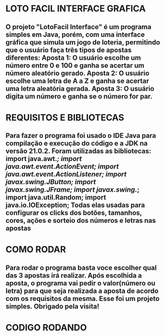 # LOTO FACIL INTERFACE GRAFICA
O projeto "LotoFacil Interface" é um programa simples em Java, porém, com uma interface gráfica que simula um jogo de loteria, permitindo que o usuário faça três tipos de apostas diferentes: Aposta 1: O usuário escolhe um número entre 0 e 100 e ganha se acertar um número aleatório gerado. Aposta 2: O usuário escolhe uma letra de A a Z e ganha se acertar uma letra aleatória gerada. Aposta 3: O usuário digita um número e ganha se o número for par.
------------------------------------------------------------------------------------------------------------------------------
# REQUISITOS E BIBLIOTECAS
Para fazer o programa foi usado o IDE Java para compilação e execução do código e a JDK na versão 21.0.2. Foram utilizadas as bibliotecas: import java.awt.*;
  import java.awt.event.ActionEvent;
  import java.awt.event.ActionListener;
  import javax.swing.JButton;
  import javax.swing.JFrame;
  import javax.swing.*;
  import java.util.Random;
  import java.io.IOException;
  Todas elas usadas para configurar os clicks dos botões, tamanhos, cores, ações e sorteio dos números e letras nas apostas
---------------------------------------------------------------------------------------------------------------------------
# COMO RODAR
Para rodar o programa basta voce escolher qual das 3 apostas irá realizar. Após escolhida a aposta, o programa vai pedir o valor(número ou letra) para que seja realizada a aposta de acordo com os requisitos da mesma. Esse foi um projeto simples. Obrigado pela visita!
-----------------------------------------------------------------------------------------------
# CODIGO RODANDO
